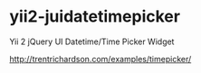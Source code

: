 # yii2-juidatetimepicker

Yii 2 jQuery UI Datetime/Time Picker Widget

http://trentrichardson.com/examples/timepicker/
